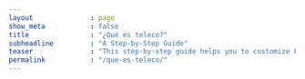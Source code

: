 ```yaml
---
layout              : page
show_meta           : false
title               : "¿Qué es teleco?"
subheadline         : "A Step-by-Step Guide"
teaser              : "This step-by-step guide helps you to customize Feeling Responsive to your needs."
permalink           : "/que-es-teleco/"
---
```


